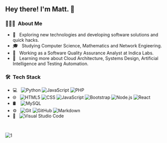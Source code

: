 ## Hey there! I'm Matt. 👋

### 👨🏻‍💻 &nbsp;About Me 

- 🤔 &nbsp; Exploring new technologies and developing software solutions and quick hacks.
- 🎓 &nbsp; Studying Computer Science, Mathematics and Network Engieering.
- 💼 &nbsp; Working as a Software Quality Assurance Analyst at Indica Labs.
- 🌱 &nbsp; Learning more about Cloud Architecture, Systems Design, Artificial Intelligence and Testing Automation.

### 🛠 &nbsp;Tech Stack

- 💻 &nbsp;
![Python](https://img.shields.io/badge/-Python-333333?style=plastic&logo=python)
![JavaScript](https://img.shields.io/badge/-JavaScript-333333?style=plastic&logo=JavaScript&logoColor=007396)
![PHP](https://img.shields.io/badge/-PHP-333333?style=plastic&logo=PHP&logoColor=00599C)
- 🌐 &nbsp;
![HTML5](https://img.shields.io/badge/-HTML5-333333?style=plastic&logo=HTML5)
![CSS](https://img.shields.io/badge/-CSS-333333?style=plastic&logo=CSS3&logoColor=1572B6)
![JavaScript](https://img.shields.io/badge/-JavaScript-333333?style=plastic&logo=javascript)
![Bootstrap](https://img.shields.io/badge/-Bootstrap-333333?style=plastic&logo=bootstrap&logoColor=563D7C)
![Node.js](https://img.shields.io/badge/-Node.js-333333?style=plastic&logo=node.js)
![React](https://img.shields.io/badge/-React-333333?style=plastic&logo=react)
- 🛢 &nbsp;
&nbsp;![MySQL](https://img.shields.io/badge/-MySQL-333333?style=plastic&logo=mysql)
- ⚙️ &nbsp;
![Git](https://img.shields.io/badge/-Git-333333?style=plastic&logo=git)
![GitHub](https://img.shields.io/badge/-GitHub-333333?style=plastic&logo=github)
![Markdown](https://img.shields.io/badge/-Markdown-333333?style=plastic&logo=markdown)
- 🔧 &nbsp;
![Visual Studio Code](https://img.shields.io/badge/-Visual%20Studio%20Code-333333?style=plastic&logo=visual-studio-code&logoColor=007ACC)

<br />
<p align='center'>

![1](https://github-readme-stats.vercel.app/api/top-langs/?username=matthewurrea&theme=blue-green)

</p>
